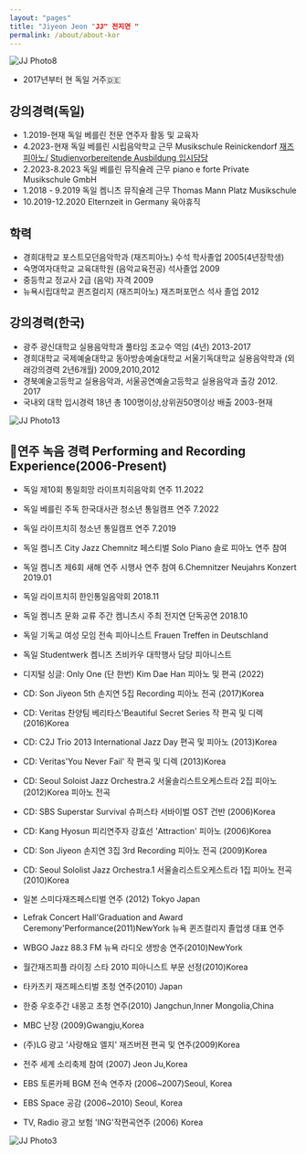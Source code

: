 ```yaml
---
layout: "pages"
title: "Jiyeon Jeon "JJ" 전지연 "
permalink: /about/about-kor
---
```


<img src="https://jjmusic-online.github.io/assets/images/photo8.JPG" alt="JJ Photo8"
	title="Photo of JJ" style="min-width: 150px" />
- 2017년부터 현 독일 거주🇩🇪
  
## 강의경력(독일)

- 1.2019-현재 독일 베를린 전문 연주자 활동 및 교육자
- 4.2023-현재 독일 베를린 시립음악학교 근무 Musikschule Reinickendorf <a href="https://www.berlin.de/musikschule-reinickendorf/lehrangebote/tasteninstrumente/jazz-piano/">재즈피아노/<a/> <a href="https://www.berlin.de/musikschule-reinickendorf/lehrangebote/tasteninstrumente/klavier/" target="_blank">
   Studienvorbereitende Ausbildung 입시담당 <a/>
- 2.2023-8.2023 독일 베를린 뮤직슐레 근무 piano e forte Private Musikschule GmbH
- 1.2018 - 9.2019 독일 켐니츠 뮤직슐레 근무 Thomas Mann Platz Musikschule
- 10.2019-12.2020 Elternzeit in Germany 육아휴직 

## 학력

- 경희대학교 포스트모던음악학과 (재즈피아노) 수석 학사졸업 2005(4년장학생)
- 숙명여자대학교 교육대학원 (음악교육전공) 석사졸업 2009
- 중등학교 정교사 2급 (음악) 자격 2009
- 뉴욕시립대학교 퀸즈컬리지 (재즈피아노) 재즈퍼포먼스 석사 졸업 2012

## 강의경력(한국)

- 광주 광신대학교 실용음악학과 풀타임 조교수 역임 (4년) 2013-2017
- 경희대학교 국제예술대학교 동아방송예술대학교 서울기독대학교 실용음악학과 (외래강의경력 2년6개월) 2009,2010,2012
- 경북예술고등학교 실용음악과, 서울공연예술고등학교 실용음악과 출강 2012. 2017
- 국내외 대학 입시경력 18년 총 100명이상,상위권50명이상 배출 2003-현재
  
<img src="https://jjmusic-online.github.io/assets/images/jiyeonjeon.jpeg" alt="JJ Photo13"
	title="Photo of JJ" style="min-width: 150px" />

## 🎹연주 녹음 경력 Performing and Recording Experience(2006-Present)

- 독일 제10회 통일희망 라이프치히음악회 연주  11.2022
- 독일 베를린 주독 한국대사관 청소년 통일캠프 연주 7.2022
- 독일 라이프치히 청소년 통일캠프 연주 7.2019
- 독일 켐니츠 City Jazz Chemnitz 페스티벌 Solo Piano 솔로 피아노 연주 참여 
- 독일 켐니츠 제6회 새해 연주 시행사 연주 참여 6.Chemnitzer Neujahrs Konzert 2019.01 
- 독일 라이프치히 한인통일음악회 2018.11
- 독일 켐니츠 문화 교류 주간 켐니츠시 주최 전지연 단독공연 2018.10
- 독일 기독교 여성 모임 전속 피아니스트 Frauen Treffen in Deutschland 
- 독일 Studentwerk 켐니츠 츠비카우 대학행사 담당 피아니스트 
  
- 디지털 싱글: Only One (단 한번) Kim Dae Han 피아노 및 편곡 (2022)
- CD: Son Jiyeon 5th 손지연 5집 Recording 피아노 전곡 (2017)Korea 
- CD: Veritas 찬양팀 베리타스'Beautiful Secret Series 작 편곡 및 디렉 (2016)Korea 
- CD: C2J Trio 2013 International Jazz Day 편곡 및 피아노 (2013)Korea 
- CD: Veritas'You Never Fail' 작 편곡 및 디렉 (2013)Korea 
- CD: Seoul Soloist Jazz Orchestra.2 서울솔리스트오케스트라 2집 피아노 (2012)Korea 피아노 전곡 
- CD: SBS Superstar Survival 슈퍼스타 서바이벌 OST 건반 (2006)Korea  
- CD: Kang Hyosun 피리연주자 강효선 'Attraction' 피아노 (2006)Korea 
- CD: Son Jiyeon 손지연 3집 3rd Recording 피아노 전곡 (2009)Korea 
- CD: Seoul Sololist Jazz Orchestra.1 서울솔리스트오케스트라 1집 피아노 전곡 (2010)Korea
- 일본 스미다재즈페스티벌 연주 (2012) Tokyo Japan
- Lefrak Concert Hall'Graduation and Award Ceremony'Performance(2011)NewYork 뉴욕 퀸즈컬리지 졸업생 대표 연주 
- WBGO Jazz 88.3 FM 뉴욕 라디오 생방송 연주(2010)NewYork
- 월간재즈피플 라이징 스타 2010 피아니스트 부문 선정(2010)Korea
- 타카츠키 재즈페스티벌 초청 연주(2010) Japan
- 한중 우호주간 내몽고 초청 연주(2010) Jangchun,Inner Mongolia,China
- MBC 난장 (2009)Gwangju,Korea
- (주)LG 광고 '사랑해요 엘지' 재즈버젼 편곡 및 연주(2009)Korea
- 전주 세계 소리축제 참여 (2007) Jeon Ju,Korea
- EBS 토론카페 BGM 전속 연주자 (2006~2007)Seoul, Korea
- EBS Space 공감 (2006~2010) Seoul, Korea
- TV, Radio 광고 보험 'ING'작편곡연주 (2006) Korea


<img src="https://jjmusic-online.github.io/assets/images/photo3.jpeg" alt="JJ Photo3"
	title="Photo of JJ" style="min-width: 150px" />






